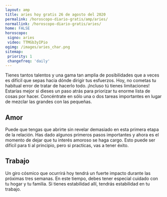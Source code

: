 ```yaml
---
layout: amp
title: aries hoy gratis 26 de agosto del 2020 
permalink: /horoscopo-diario-gratis/amp/aries/
normallink: /horoscopo-diario-gratis/aries/
home: FALSE
horoscopo:
 signo: aries
 video: TTMGb3yIPio 
ogimg: /images/aries_char.png
sitemap:
 priority: 1
 changefreq: 'daily'
---
```



Tienes tantos talentos y una gama tan amplia de posibilidades que a veces es difícil que sepas hacia dónde dirigir tus esfuerzos. Hoy, no cometas tu habitual error de tratar de hacerlo todo. ¡Incluso tú tienes limitaciones! Estarías mejor si dieses un paso atrás para priorizar tu enorme lista de cosas por hacer. Concéntrate en sólo una o dos tareas importantes en lugar de mezclar las grandes con las pequeñas.

## Amor

Puede que tengas que abrirte sin revelar demasiado en esta primera etapa de la relación. Has dado algunos primeros pasos importantes y ahora es el momento de dejar que tu interés amoroso se haga cargo. Esto puede ser difícil para ti al principio, pero si practicas, vas a tener éxito.

## Trabajo

Un giro cósmico que ocurrirá hoy tendrá un fuerte impacto durante las próximas tres semanas. En este tiempo, debes tener especial cuidado con tu hogar y tu familia. Si tienes estabilidad allí, tendrás estabilidad en tu trabajo.